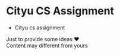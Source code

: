 # Cityu CS Assignment
- Cityu cs assignment  

Just to provide some ideas ❤  
Content may different from yours

